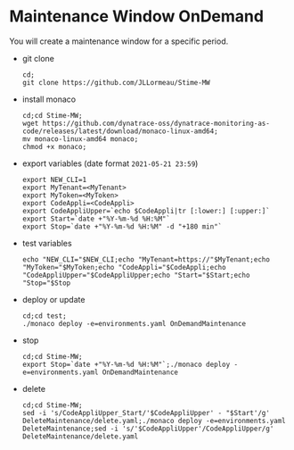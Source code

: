 # Maintenance Window OnDemand

You will create a maintenance window for a specific period.

- git clone 
      
      cd;
      git clone https://github.com/JLLormeau/Stime-MW

- install monaco

      cd;cd Stime-MW;
      wget https://github.com/dynatrace-oss/dynatrace-monitoring-as-code/releases/latest/download/monaco-linux-amd64;
      mv monaco-linux-amd64 monaco;
      chmod +x monaco;
    
- export variables (date format `2021-05-21 23:59`)

      export NEW_CLI=1
      export MyTenant=<MyTenant>
      export MyToken=<MyToken>
      export CodeAppli=<CodeAppli>
      export CodeAppliUpper=`echo $CodeAppli|tr [:lower:] [:upper:]`
      export Start=`date +"%Y-%m-%d %H:%M"`
      export Stop=`date +"%Y-%m-%d %H:%M" -d "+180 min"`
      
- test variables

      echo "NEW_CLI="$NEW_CLI;echo "MyTenant=https://"$MyTenant;echo "MyToken="$MyToken;echo "CodeAppli="$CodeAppli;echo "CodeAppliUpper="$CodeAppliUpper;echo "Start="$Start;echo "Stop="$Stop
     
- deploy or update

      cd;cd test;
      ./monaco deploy -e=environments.yaml OnDemandMaintenance


- stop

      cd;cd Stime-MW;
      export Stop=`date +"%Y-%m-%d %H:%M"`;./monaco deploy -e=environments.yaml OnDemandMaintenance


- delete

      cd;cd Stime-MW;
      sed -i 's/CodeAppliUpper_Start/'$CodeAppliUpper' - "$Start'/g' DeleteMaintenance/delete.yaml;./monaco deploy -e=environments.yaml DeleteMaintenance;sed -i 's/'$CodeAppliUpper'/CodeAppliUpper/g' DeleteMaintenance/delete.yaml


